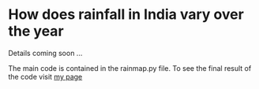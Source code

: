 # How does rainfall in India vary over the year

Details coming soon ... 

The main code is contained in the rainmap.py file.
To see the final result of the code visit [my page](http://www.ilawe.me/portfolio/2/)

